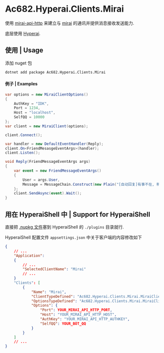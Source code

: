 # Ac682.Hyperai.Clients.Mirai

使用 [mirai-api-http](https://github.com/project-mirai/mirai-api-http) 来建立与 [mirai](https://github.com/mamoe/mirai) 的通讯并提供消息接收发送能力.

底层使用 [Hyperai](https://github.com/theGravityLab/Hyperai/).

## 使用 | Usage

添加 nuget 包
```bash
dotnet add package Ac682.Hyperai.Clients.Mirai
```

#### 例子 | Examples

```csharp
var options = new MiraiClientOptions()
{
    AuthKey = "IDK",
    Port = 1234,
    Host = "localhost",
    SelfQQ = 10000
};
var client = new MiraiClient(options);

client.Connect();

var handler = new DefaultEventHandler(Reply);
client.On<FriendMesasgeEventArgs>(handler);
client.Listen();

void Reply(FriendMessageEventArgs args)
{
    var event = new FriendMessageEventArgs()
    {
        User = args.User,
        Message = MessageChain.Construct(new Plain("[自动回复]有事不在, 稍后回复."))
    };
    client.SendAsync(event).Wait();
}
```

## 用在 HyperaiShell 中 | Support for HyperaiShell

直接把 [.nupkg 文件](https://www.nuget.org/packages/Ac682.Hyperai.Clients.Mirai/)塞到 HyperaiShell 的 `./plugins` 目录就行.

HyperaiShell 配置文件 `appsettings.json` 中关于客户端的内容修改如下
```json
{    
    // ...
    "Application": 
    {
        // ...
        "SelectedClientName": "Mirai"
        // ...
    }
    "Clients": [
        {
            "Name": "Mirai",
            "ClientTypeDefined": "Ac682.Hyperai.Clients.Mirai.MiraiClient,Ac682.Hyperai.Clients.Mirai",
            "OptionsTypeDefined": "Ac682.Hyperai.Clients.Mirai.MiraiClientOptions,Ac682.Hyperai.Clients.Mirai",
            "Options": {
                "Port": YOUR_MIRAI_API_HTTP_PORT,
                "Host": "YOUR_MIRAI_API_HTTP_HOST",
                "AuthKey": "YOUR_MIRAI_API_HTTP_AUTHKEY",
                "SelfQQ": YOUR_BOT_QQ
            }
        }
    ]
    // ...
}
```